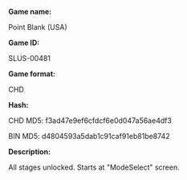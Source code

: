 **Game name:**

Point Blank (USA)

**Game ID:**

SLUS-00481

**Game format:**

CHD

**Hash:**

CHD MD5: f3ad47e9ef6cfdcf6e0d047a56ae4df3

BIN MD5: d4804593a5dab1c91caf91eb81be8742

**Description:**

All stages unlocked. Starts at "ModeSelect" screen.